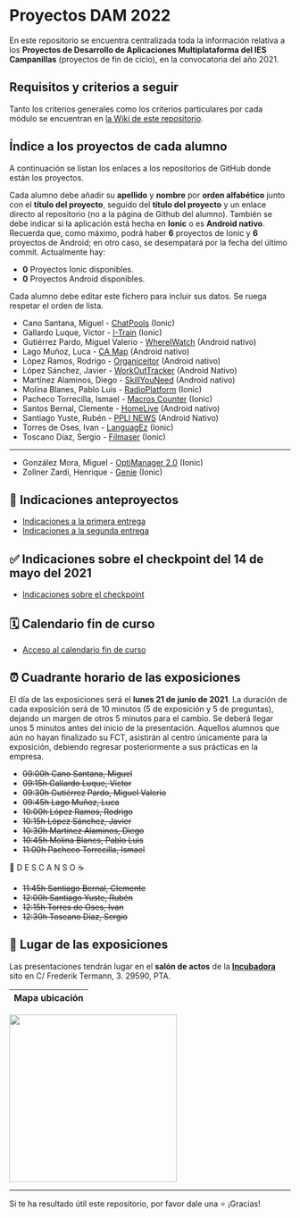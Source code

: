 # Proyectos DAM 2022

En este repositorio se encuentra centralizada toda la información relativa a los **Proyectos de Desarrollo de Aplicaciones Multiplataforma del IES Campanillas** (proyectos de fin de ciclo), en la convocatoria del año 2021.

## Requisitos y criterios a seguir

Tanto los criterios generales como los criterios particulares por cada módulo se encuentran en [la Wiki de este repositorio](https://github.com/IESCampanillas/proyectos-dam-2022/wiki).

## Índice a los proyectos de cada alumno

A continuación se listan los enlaces a los repositorios de GitHub donde están los proyectos. 

Cada alumno debe añadir su **apellido** y **nombre** por **orden alfabético** junto con el **título del proyecto**, seguido del **título del proyecto** y un enlace directo al repositorio (no a la página de Github del alumno). También se debe indicar si la aplicación está hecha en **Ionic** o es **Android nativo**. Recuerda que, como máximo, podrá haber **6** proyectos de Ionic y **6** proyectos de Android; en otro caso, se desempatará por la fecha del último commit. Actualmente hay:

- **0** Proyectos Ionic disponibles.
- **0** Proyectos Android disponibles.

Cada alumno debe editar este fichero para incluir sus datos. Se ruega respetar el orden de lista.

* Cano Santana, Miguel - [ChatPools](https://github.com/miguelcanosantana/ChatPools) (Ionic)
* Gallardo Luque, Víctor  - [I-Train](https://github.com/VictorGallardo/I-Train) (Ionic)
* Gutiérrez Pardo, Miguel Valerio - [WhereIWatch](https://github.com/BeTheVal/WhereIWatch) (Android nativo)
* Lago Muñoz, Luca - [CA Map](https://github.com/ROMthesheep/CA-Map) (Android nativo)
* López Ramos, Rodrigo - [Organiceitor](https://github.com/rodrigolopezramoss/ProyectoFinCiclo-Organiceitor) (Android nativo)
* López Sánchez, Javier - [WorkOutTracker](https://github.com/javier-l0pez/WorkOutTracker) (Android Nativo)
* Martínez Alaminos, Diego - [SkillYouNeed](https://github.com/diegomartinezalaminos/SkillYouNeed) (Android nativo)
* Molina Blanes, Pablo Luis - [RadioPlatform](https://github.com/PabloLuisMolinaBlanes/RadioPlatform) (Ionic)
* Pacheco Torrecilla, Ismael - [Macros Counter](https://github.com/ismaelpacheco13/macros-counter-ionic-final) (Ionic)
* Santos Bernal, Clemente - [HomeLive](https://github.com/damcsb/HomeLive) (Android nativo)
* Santiago Yuste, Rubén - [PPLI NEWS](https://github.com/RSY96/PPLI-NEWS) (Android Nativo)
* Torres de Oses, Ivan - [LanguagEz](https://github.com/IvanTorres21/LanguagEz) (Ionic)
* Toscano Díaz, Sergio - [Filmaser](https://github.com/sergiotoscanodiaz/Filmaser) (Ionic)

----------------------------------
* González Mora, Miguel - [OptiManager 2.0](https://github.com/Miguelgm1693/Proyecto-OptiManager-2.0) (Ionic)
* Zollner Zardi, Henrique - [Genie](https://github.com/henrique2Zs/Genie) (Ionic)


## 📝 Indicaciones anteproyectos
* [Indicaciones a la primera entrega](https://docs.google.com/document/d/12efLNqLAXuKp9zxm_fMtWnbXIhDRQ0tWEHac8LWHk1Q/edit?usp=sharing)
* [Indicaciones a la segunda entrega](https://docs.google.com/document/d/1O-3Z-LAqq3eDTv1ZBYK8cg8jUiU9oVgSk0qhk9WsNP0/edit?usp=sharing)

## ✅ Indicaciones sobre el checkpoint del 14 de mayo del 2021
* [Indicaciones sobre el checkpoint](https://docs.google.com/document/d/1BC-frabzdw1o3YSmTkbQCTr-HbWNbJPfyVScXRbB7LQ/edit)

## 🗓️ Calendario fin de curso
* [Acceso al calendario fin de curso](https://docs.google.com/document/d/1YUECtVGsCXCObxw-qq7QhTZ2DDvsi0_Wk2amDv5ReCw/edit)

## ⏰ Cuadrante horario de las exposiciones

El día de las exposiciones será el **lunes 21 de junio de 2021**. La duración de cada exposición será de 10 minutos (5 de exposición y 5 de preguntas), dejando un margen de otros 5 minutos para el cambio. Se deberá llegar unos 5 minutos antes del inicio de la presentación. Aquellos alumnos que aún no hayan finalizado su FCT, asistirán al centro únicamente para la exposición, debiendo regresar posteriormente a sus prácticas en la empresa.

* ~~09:00h Cano Santana, Miguel~~
* ~~09:15h Gallardo Luque, Víctor~~
* ~~09:30h Gutiérrez Pardo, Miguel Valerio~~
* ~~09:45h Lago Muñoz, Luca~~
* ~~10:00h López Ramos, Rodrigo~~
* ~~10:15h López Sánchez, Javier~~
* ~~10:30h Martínez Alaminos, Diego~~
* ~~10:45h Molina Blanes, Pablo Luis~~
* ~~11:00h Pacheco Torrecilla, Ismael~~

 🥪 D E S C A N S O ☕

* ~~11:45h Santiago Bernal, Clemente~~
* ~~12:00h Santiago Yuste, Rubén~~
* ~~12:15h Torres de Oses, Ivan~~
* ~~12:30h Toscano Díaz, Sergio~~

## :school: Lugar de las exposiciones

Las presentaciones tendrán lugar en el **salón de actos** de la [**Incubadora**](https://goo.gl/maps/VGMpWnnpCZJQbP21A) sito en C/ Frederik Termann, 3. 29590, PTA.

Mapa ubicación             | 
:-------------------------:|
<a href="https://goo.gl/maps/VGMpWnnpCZJQbP21A" target="_blank"><img src="https://github.com/IESCampanillas/proyectos-dam-2021/blob/master/IESCFP_mapa_ubicacion.png" width="300" /></a> 




<hr>

Si te ha resultado útil este repositorio, por favor dale una :star: ¡Gracias!
